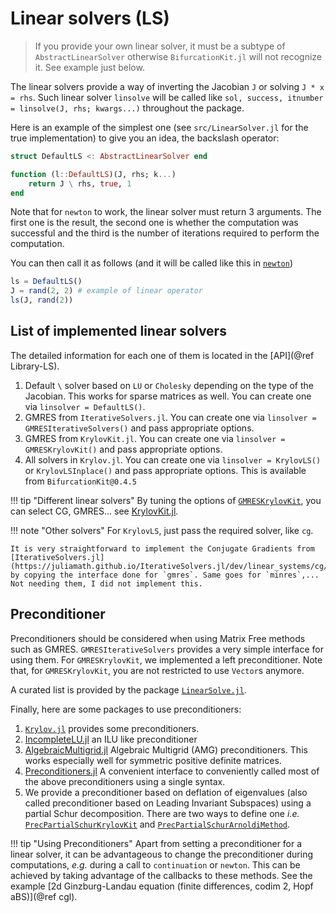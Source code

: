 # Linear solvers (LS)

> If you provide your own linear solver, it must be a subtype of `AbstractLinearSolver` otherwise `BifurcationKit.jl` will not recognize it. See example just below. 

The linear solvers provide a way of inverting the Jacobian `J` or solving `J * x = rhs`. Such linear solver `linsolve` will be called like `sol, success, itnumber = linsolve(J, rhs; kwargs...)` throughout the package.

Here is an example of the simplest one (see `src/LinearSolver.jl` for the true implementation) to give you an idea, the backslash operator:

```julia
struct DefaultLS <: AbstractLinearSolver end

function (l::DefaultLS)(J, rhs; k...)
	return J \ rhs, true, 1
end
```

Note that for `newton` to work, the linear solver must return 3 arguments. The first one is the result, the second one is whether the computation was successful and the third is the number of iterations required to perform the computation.

You can then call it as follows (and it will be called like this in [`newton`](@ref))

```julia
ls = DefaultLS()
J = rand(2, 2) # example of linear operator
ls(J, rand(2))
```

## List of implemented linear solvers

The detailed information for each one of them is located in the [API](@ref Library-LS).

1. Default `\` solver based on `LU` or `Cholesky` depending on the type of the Jacobian. This works for sparse matrices as well. You can create one via `linsolver = DefaultLS()`.
2. GMRES from `IterativeSolvers.jl`. You can create one via `linsolver = GMRESIterativeSolvers()` and pass appropriate options.
3. GMRES from `KrylovKit.jl`. You can create one via `linsolver = GMRESKrylovKit()` and pass appropriate options.
4. All solvers in `Krylov.jl`. You can create one via `linsolver = KrylovLS()` or `KrylovLSInplace()` and pass appropriate options. This is available from `BifurcationKit@0.4.5`
    
!!! tip "Different linear solvers"
    By tuning the options of [`GMRESKrylovKit`](@ref), you can select CG, GMRES... see [KrylovKit.jl](https://jutho.github.io/KrylovKit.jl/stable/man/linear/#KrylovKit.linsolve).
    
!!! note "Other solvers"
    For `KrylovLS`, just pass the required solver, like `cg`.

    It is very straightforward to implement the Conjugate Gradients from [IterativeSolvers.jl](https://juliamath.github.io/IterativeSolvers.jl/dev/linear_systems/cg/) by copying the interface done for `gmres`. Same goes for `minres`,... Not needing them, I did not implement this.

## Preconditioner

Preconditioners should be considered when using Matrix Free methods such as GMRES. `GMRESIterativeSolvers` provides a very simple interface for using them. For `GMRESKrylovKit`, we implemented a left preconditioner. Note that, for `GMRESKrylovKit`, you are not restricted to use `Vector`s anymore. 

A curated list is provided by the package [`LinearSolve.jl`](https://docs.sciml.ai/LinearSolve/stable/basics/Preconditioners/#Curated-List-of-Pre-Defined-Preconditioners).

Finally, here are some packages to use preconditioners:

1. [`Krylov.jl`](https://jso.dev/Krylov.jl/stable/preconditioners/#Packages-that-provide-preconditioners) provides some preconditioners.
2. [IncompleteLU.jl](https://github.com/haampie/IncompleteLU.jl) an ILU like preconditioner
3. [AlgebraicMultigrid.jl](https://github.com/JuliaLinearAlgebra/AlgebraicMultigrid.jl) Algebraic Multigrid (AMG) preconditioners. This works especially well for symmetric positive definite matrices.
4. [Preconditioners.jl](https://github.com/mohamed82008/Preconditioners.jl) A convenient interface to conveniently called most of the above preconditioners using a single syntax.
5. We provide a preconditioner based on deflation of eigenvalues (also called preconditioner based on Leading Invariant Subspaces) using a partial Schur decomposition. There are two ways to define one *i.e.* [`PrecPartialSchurKrylovKit`](@ref) and [`PrecPartialSchurArnoldiMethod`](@ref). 

!!! tip "Using Preconditioners"
    Apart from setting a preconditioner for a linear solver, it can be advantageous to change the preconditioner during computations, *e.g.* during a call to `continuation` or `newton`. This can be achieved by taking advantage of the callbacks to these methods. See the example [2d Ginzburg-Landau equation (finite differences, codim 2, Hopf aBS)](@ref cgl).